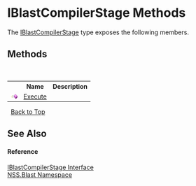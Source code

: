 # IBlastCompilerStage Methods
 

The <a href="T_NSS_Blast_IBlastCompilerStage">IBlastCompilerStage</a> type exposes the following members.


## Methods
&nbsp;<table><tr><th></th><th>Name</th><th>Description</th></tr><tr><td>![Public method](media/pubmethod.gif "Public method")</td><td><a href="M_NSS_Blast_IBlastCompilerStage_Execute">Execute</a></td><td /></tr></table>&nbsp;
<a href="#iblastcompilerstage-methods">Back to Top</a>

## See Also


#### Reference
<a href="T_NSS_Blast_IBlastCompilerStage">IBlastCompilerStage Interface</a><br /><a href="N_NSS_Blast">NSS.Blast Namespace</a><br />